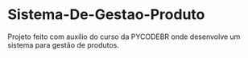 # Sistema-De-Gestao-Produto
Projeto feito com auxílio do curso da PYCODEBR onde desenvolve um sistema para gestão de produtos.
